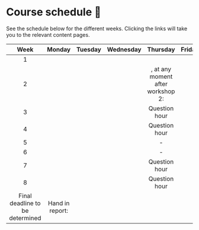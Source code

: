 # Course schedule 📅

See the schedule below for the different weeks. Clicking the links will take you to the relevant content pages.

|Week|Monday|Tuesday|Wednesday|Thursday|Friday|
|:-:|:-:|:-:|:-:|:--:|:-:|
|1|| [](lecture1.md) || [](workshop1.md)|
|2|| [](lecture2.md) || [](workshop2.md), at any moment after workshop 2: [](additional.md)|
|3|||| Question hour |
|4|||| Question hour|
|5|||| - |
|6|||| - |
|7|||| Question hour |
|8|||| Question hour |
|Final deadline to be determined|Hand in report: [](./assignment.md)|